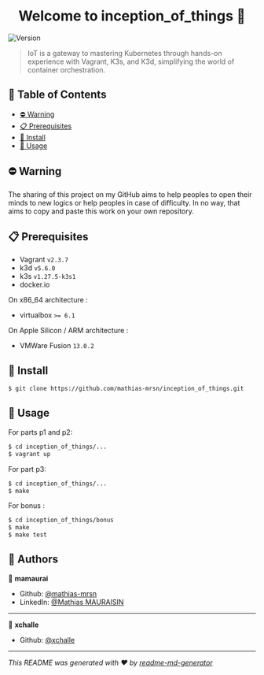 <h1 align="center">Welcome to inception_of_things 👋</h1>
<p>
  <img alt="Version" src="https://img.shields.io/badge/version-1.0-blue.svg?cacheSeconds=2592000" />
</p>

> IoT is a gateway to mastering Kubernetes through hands-on experience with Vagrant, K3s, and K3d, simplifying the world of container orchestration.

## 📝 Table of Contents

- [⛔️ Warning](#-warning)
- [📋 Prerequisites](#-prerequisites)
- [🔧 Install](#-install)
- [🚀 Usage](#-usage)

## ⛔️ Warning

The sharing of this project on my GitHub aims to help peoples to open their minds to new logics or help peoples in case of difficulty. In no way, that aims to copy and paste this work on your own repository.


## 📋 Prerequisites

- Vagrant `v2.3.7`
- k3d `v5.6.0`
- k3s `v1.27.5-k3s1`
- docker.io

On x86_64 architecture :
- virtualbox `>= 6.1`

On Apple Silicon / ARM architecture :
- VMWare Fusion `13.0.2`

## 🔧 Install

```sh
$ git clone https://github.com/mathias-mrsn/inception_of_things.git
```

## 🚀 Usage

For parts p1 and p2:
```sh
$ cd inception_of_things/...
$ vagrant up
```

For part p3:
```sh
$ cd inception_of_things/...
$ make
``````

For bonus :
```sh
$ cd inception_of_things/bonus
$ make
$ make test
```

## 👥 Authors

👤 **mamaurai**
* Github: [@mathias-mrsn](https://github.com/mathias-mrsn)
* LinkedIn: [@Mathias MAURAISIN](https://www.linkedin.com/in/mathias-mauraisin)

---

👤 **xchalle**
* Github: [@xchalle](https://github.com/xchalle)



***
_This README was generated with ❤️ by [readme-md-generator](https://github.com/kefranabg/readme-md-generator)_
